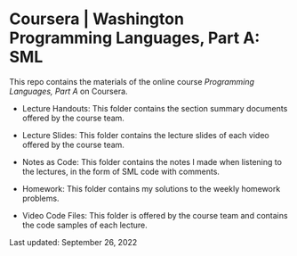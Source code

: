 # Coursera | Washington Programming Languages, Part A: SML

This repo contains the materials of the online course *Programming Languages, Part A* on Coursera.

+ Lecture Handouts: This folder contains the section summary documents offered by the course team.

+ Lecture Slides: This folder contains the lecture slides of each video offered by the course team.

+ Notes as Code: This folder contains the notes I made when listening to the lectures, in the form of SML code with comments.

+ Homework: This folder contains my solutions to the weekly homework problems.

+ Video Code Files: This folder is offered by the course team and contains the code samples of each lecture.

Last updated: September 26, 2022